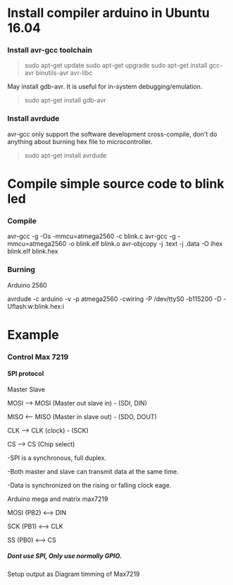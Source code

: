 # Install compiler arduino in Ubuntu 16.04

### Install avr-gcc toolchain

>sudo apt-get update
>sudo apt-get upgrade
>sudo apt-get install gcc-avr binutils-avr avr-libc

May install gdb-avr. It is useful for in-system debugging/emulation.

>sudo apt-get install gdb-avr

### Install avrdude

avr-gcc only support the software development cross-compile, don't do anything about burning hex file to microcontroller.

>sudo apt-get install avrdude

# Compile simple source code to blink led


### Compile
 
avr-gcc -g -Os -mmcu=atmega2560 -c blink.c 
avr-gcc -g -mmcu=atmega2560 -o blink.elf blink.o
avr-objcopy -j .text -j .data -O ihex blink.elf blink.hex

### Burning

Arduino 2560

avrdude -c arduino -v -p atmega2560 -cwiring -P /dev/ttyS0 -b115200 -D -Uflash:w:blink.hex:i


# Example

### Control Max 7219

#### SPI protocol

Master          Slave

MOSI    -->    MOSI (Master out slave in) - (SDI, DIN)

MISO    <--    MISO (Master in slave out) - (SDO, DOUT)

CLK     -->    CLK (clock) - (SCK)

CS      -->    CS (Chip select)


-SPI is a synchronous, full duplex.

-Both master and slave can transmit data at the same time.

-Data is synchronized on the rising or falling clock eage.


Arduino mega and matrix max7219

MOSI (PB2)      <-->    DIN

SCK  (PB1)      <-->    CLK

SS  (PB0)       <-->    CS

##### Dont use SPI, Only use normally GPIO.

Setup output as Diagram timming of Max7219


